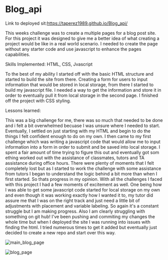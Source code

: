# Blog_api

Link to deployed sit:https://taperez1989.github.io/Blog_api/

This weeks challenge was to create a multiple pages for a blog post site. For this project it was designed to give me a better idea of what creating a project would be like in a real world scenario. I needed to create the page without any starter code and use javascript to enhance the pages capabilities.

Skills Implemented: HTML, CSS, Jvascript

To the best of my ability I started off with the basic HTML structure and started to build the site from there. Creating a form for users to input information that would be stored in local storage, from there I started to build my javascript file. I needed a way to get the information and store it in order to eventually pull it from local storage in the second page. I finished off the project with CSS styling.

Lessons learned:

This was a big challenge for me, there was so much that needed to be done and i felt a bit overwhelmed becuase I was unsure where I needed to start. Eventually, I settled on just starting with my HTML and begin to do the things I felt confident enough to do on my own. I then came to my first challenge which was writing a javascript code that would allow me to input information into a form in order to submit and be saved into local storage. I spent a fair amount of time trying to figure this out and eventually got som ething worked out with the assistance of classmates, tutors and TA assistance during office hours. There were plenty of moments that I felt completely lost but as I started to work the challenge with some assistance from tutors I began to understand the logic behind a bit more than when I first started. So thats progress in my opinion. With all the challenges I faced with this project I had a few moments of excitement as well. One being how I was able to get some javascript code started for local storage on my own and even though it was working exactly how I wanted it to, my tutor did assure me that I was on the right track and just need a little bit of adjustments with placement and variable labeling. So again it's a constant struggle but I am making progress.
Also I am clearly struggling with something on git hub! I've been pushing and commiting my changes the whole time but when I deployed the site I was running into issues with finding the html. I tried numerous times to get it added but eventually just decided to create a new repo and start over this way.


![main_blog_page](https://github.com/taperez1989/Blog_api/assets/159385170/eeaddbf9-94bb-4a7e-affa-966e0b4d31af)


![blog_page](https://github.com/taperez1989/Blog_api/assets/159385170/b942254a-ecc5-40bb-8e0a-3c87d773987e)
